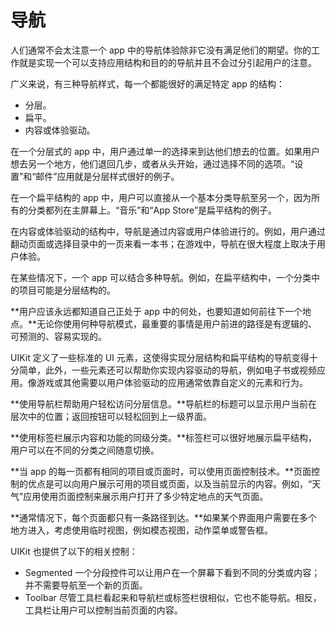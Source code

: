 # 导航 

人们通常不会太注意一个 app 中的导航体验除非它没有满足他们的期望。你的工作就是实现一个可以支持应用结构和目的的导航并且不会过分引起用户的注意。

广义来说，有三种导航样式，每一个都能很好的满足特定 app 的结构：

- 分层。
- 扁平。
- 内容或体验驱动。

在一个分层式的 app 中，用户通过单一的选择来到达他们想去的位置。如果用户想去另一个地方，他们退回几步，或者从头开始，通过选择不同的选项。“设置”和“邮件”应用就是分层样式很好的例子。

在一个扁平结构的 app 中，用户可以直接从一个基本分类导航至另一个，因为所有的分类都列在主屏幕上。“音乐”和“App Store”是扁平结构的例子。

在内容或体验驱动的结构中，导航是通过内容或用户体验进行的。例如，用户通过翻动页面或选择目录中的一页来看一本书；在游戏中，导航在很大程度上取决于用户体验。

在某些情况下，一个 app 可以结合多种导航。例如，在扁平结构中，一个分类中的项目可能是分层结构的。

**用户应该永远都知道自己正处于 app 中的何处，也要知道如何前往下一个地点。**无论你使用何种导航模式，最重要的事情是用户前进的路径是有逻辑的、可预测的、容易实现的。

UIKit 定义了一些标准的 UI 元素，这使得实现分层结构和扁平结构的导航变得十分简单，此外，一些元素还可以帮助你实现内容驱动的导航，例如电子书或视频应用。像游戏或其他需要以用户体验驱动的应用通常依靠自定义的元素和行为。

**使用导航栏帮助用户轻松访问分层信息。**导航栏的标题可以显示用户当前在层次中的位置；返回按钮可以轻松回到上一级界面。

**使用标签栏展示内容和功能的同级分类。**标签栏可以很好地展示扁平结构，用户可以在不同的分类之间随意切换。

**当 app 的每一页都有相同的项目或页面时，可以使用页面控制技术。**页面控制的优点是可以向用户展示可用的项目或页面，以及当前显示的内容。例如，“天气”应用使用页面控制来展示用户打开了多少特定地点的天气页面。

**通常情况下，每个页面都只有一条路径到达。**如果某个界面用户需要在多个地方进入，考虑使用临时视图，例如模态视图，动作菜单或警告框。

UIKit 也提供了以下的相关控制：

- Segmented 一个分段控件可以让用户在一个屏幕下看到不同的分类或内容；并不需要导航至一个新的页面。
- Toolbar 尽管工具栏看起来和导航栏或标签栏很相似，它也不能导航。相反，工具栏让用户可以控制当前页面的内容。
